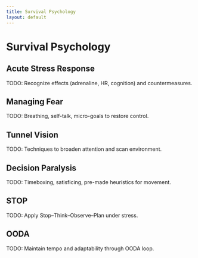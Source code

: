 ```yaml
---
title: Survival Psychology
layout: default
---
```


# Survival Psychology

## Acute Stress Response
TODO: Recognize effects (adrenaline, HR, cognition) and countermeasures.

## Managing Fear
TODO: Breathing, self-talk, micro-goals to restore control.

## Tunnel Vision
TODO: Techniques to broaden attention and scan environment.

## Decision Paralysis
TODO: Timeboxing, satisficing, pre-made heuristics for movement.

## STOP
TODO: Apply Stop–Think–Observe–Plan under stress.

## OODA
TODO: Maintain tempo and adaptability through OODA loop.
